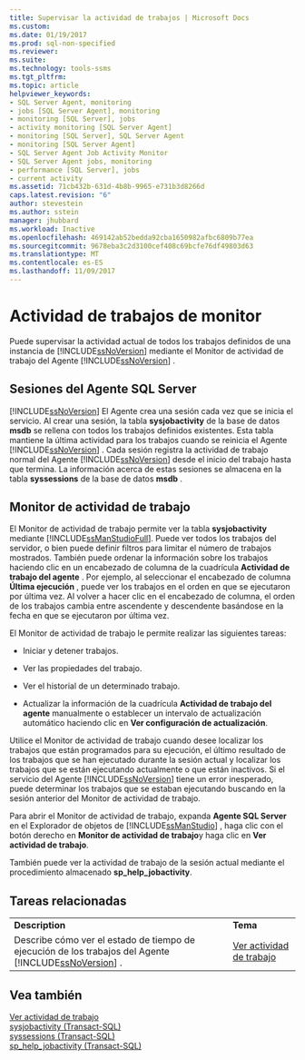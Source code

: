 ```yaml
---
title: Supervisar la actividad de trabajos | Microsoft Docs
ms.custom: 
ms.date: 01/19/2017
ms.prod: sql-non-specified
ms.reviewer: 
ms.suite: 
ms.technology: tools-ssms
ms.tgt_pltfrm: 
ms.topic: article
helpviewer_keywords:
- SQL Server Agent, monitoring
- jobs [SQL Server Agent], monitoring
- monitoring [SQL Server], jobs
- activity monitoring [SQL Server Agent]
- monitoring [SQL Server], SQL Server Agent
- monitoring [SQL Server Agent]
- SQL Server Agent Job Activity Monitor
- SQL Server Agent jobs, monitoring
- performance [SQL Server], jobs
- current activity
ms.assetid: 71cb432b-631d-4b8b-9965-e731b3d8266d
caps.latest.revision: "6"
author: stevestein
ms.author: sstein
manager: jhubbard
ms.workload: Inactive
ms.openlocfilehash: 469142ab52bedda92cba1650982afbc6809b77ea
ms.sourcegitcommit: 9678eba3c2d3100cef408c69bcfe76df49803d63
ms.translationtype: MT
ms.contentlocale: es-ES
ms.lasthandoff: 11/09/2017
---
```

# <a name="monitor-job-activity"></a>Actividad de trabajos de monitor
Puede supervisar la actividad actual de todos los trabajos definidos de una instancia de [!INCLUDE[ssNoVersion](../../includes/ssnoversion_md.md)] mediante el Monitor de actividad de trabajo del Agente [!INCLUDE[ssNoVersion](../../includes/ssnoversion_md.md)] .  
  
## <a name="sql-server-agent-sessions"></a>Sesiones del Agente SQL Server  
[!INCLUDE[ssNoVersion](../../includes/ssnoversion_md.md)] El Agente crea una sesión cada vez que se inicia el servicio. Al crear una sesión, la tabla **sysjobactivity** de la base de datos **msdb** se rellena con todos los trabajos definidos existentes. Esta tabla mantiene la última actividad para los trabajos cuando se reinicia el Agente [!INCLUDE[ssNoVersion](../../includes/ssnoversion_md.md)] . Cada sesión registra la actividad de trabajo normal del Agente [!INCLUDE[ssNoVersion](../../includes/ssnoversion_md.md)] desde el inicio del trabajo hasta que termina. La información acerca de estas sesiones se almacena en la tabla **syssessions** de la base de datos **msdb** .  
  
## <a name="job-activity-monitor"></a>Monitor de actividad de trabajo  
El Monitor de actividad de trabajo permite ver la tabla **sysjobactivity** mediante [!INCLUDE[ssManStudioFull](../../includes/ssmanstudiofull_md.md)]. Puede ver todos los trabajos del servidor, o bien puede definir filtros para limitar el número de trabajos mostrados. También puede ordenar la información sobre los trabajos haciendo clic en un encabezado de columna de la cuadrícula **Actividad de trabajo del agente** . Por ejemplo, al seleccionar el encabezado de columna **Última ejecución** , puede ver los trabajos en el orden en que se ejecutaron por última vez. Al volver a hacer clic en el encabezado de columna, el orden de los trabajos cambia entre ascendente y descendente basándose en la fecha en que se ejecutaron por última vez.  
  
El Monitor de actividad de trabajo le permite realizar las siguientes tareas:  
  
-   Iniciar y detener trabajos.  
  
-   Ver las propiedades del trabajo.  
  
-   Ver el historial de un determinado trabajo.  
  
-   Actualizar la información de la cuadrícula **Actividad de trabajo del agente** manualmente o establecer un intervalo de actualización automático haciendo clic en **Ver configuración de actualización**.  
  
Utilice el Monitor de actividad de trabajo cuando desee localizar los trabajos que están programados para su ejecución, el último resultado de los trabajos que se han ejecutado durante la sesión actual y localizar los trabajos que se están ejecutando actualmente o que están inactivos. Si el servicio del Agente [!INCLUDE[ssNoVersion](../../includes/ssnoversion_md.md)] tiene un error inesperado, puede determinar los trabajos que se estaban ejecutando buscando en la sesión anterior del Monitor de actividad de trabajo.  
  
Para abrir el Monitor de actividad de trabajo, expanda **Agente SQL Server** en el Explorador de objetos de [!INCLUDE[ssManStudio](../../includes/ssmanstudio_md.md)] , haga clic con el botón derecho en **Monitor de actividad de trabajo**y haga clic en **Ver actividad de trabajo**.  
  
También puede ver la actividad de trabajo de la sesión actual mediante el procedimiento almacenado **sp_help_jobactivity**.  
  
## <a name="related-tasks"></a>Tareas relacionadas  
  
|||  
|-|-|  
|**Description**|**Tema**|  
|Describe cómo ver el estado de tiempo de ejecución de los trabajos del Agente [!INCLUDE[ssNoVersion](../../includes/ssnoversion_md.md)] .|[Ver actividad de trabajo](../../ssms/agent/view-job-activity.md)|  
  
## <a name="see-also"></a>Vea también  
[Ver actividad de trabajo](../../ssms/agent/view-job-activity.md)  
[sysjobactivity (Transact-SQL)](http://msdn.microsoft.com/en-us/fd17cac9-5d1f-4b44-b2dc-ee9346d8bf1e)  
[syssessions (Transact-SQL)](http://msdn.microsoft.com/en-us/187819b6-c7f4-4a26-b74c-0a89e96695cf)  
[sp_help_jobactivity (Transact-SQL)](http://msdn.microsoft.com/en-us/d344864f-b4d3-46b1-8933-b81dec71f511)  
  
